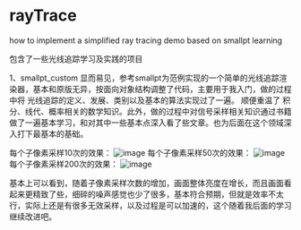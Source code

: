 # rayTrace
how to implement a simplified ray tracing demo based on smallpt learning

包含了一些光线追踪学习及实践的项目

1、smallpt_custom 显而易见，参考smallpt为范例实现的一个简单的光线追踪渲染器，基本和原版无异，按面向对象结构调整了代码，主要用于我入门，做的过程中将 光线追踪的定义、发展、类别以及基本的算法实现过了一遍。
顺便重温了 积分、线代、概率相关的数学知识。此外，做的过程中对信号采样相关知识通过书籍做了一遍基本学习，和对其中一些基本点深入看了些文章。也为后面在这个领域深入打下最基本的基础。

每个子像素采样10次的效果：
![image](https://github.com/user-attachments/assets/25dbc701-e70d-4804-ab8e-722d04301c6a)
每个子像素采样50次的效果：
![image](https://github.com/user-attachments/assets/2658c45d-044c-4aa5-b84c-173376c3b983)
每个子像素采样200次的效果：
![image](https://github.com/user-attachments/assets/180c4de9-b658-43e1-905a-2e58d5cb5a85)


基本上可以看到，随着子像素采样次数的增加，画面整体亮度在增长，而且画面看起来更精致了些，细碎的噪声感觉也少了很多，基本符合预期，但就是效率不太行，实际上还是有很多无效采样，以及过程是可以加速的，这个随着我后面的学习继续改进吧。
